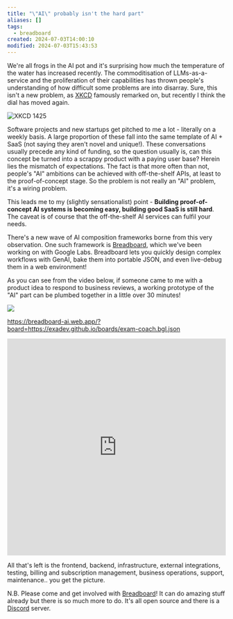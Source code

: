 ```yaml
---
title: "\"AI\" probably isn't the hard part"
aliases: []
tags:
  - breadboard
created: 2024-07-03T14:00:10
modified: 2024-07-03T15:43:53
---
```


We're all frogs in the AI pot and it's surprising how much the temperature of the water has increased recently. The commoditisation of LLMs-as-a-service and the proliferation of their capabilities has thrown people's understanding of how difficult some problems are into disarray. Sure, this isn't a new problem, as [XKCD](https://xkcd.com/1425/) famously remarked on, but recently I think the dial has moved again.

![](https://imgs.xkcd.com/comics/tasks_2x.png "XKCD 1425")

Software projects and new startups get pitched to me a lot - literally on a weekly basis. A large proportion of these fall into the same template of AI + SaaS (not saying they aren't novel and unique!). These conversations usually precede any kind of funding, so the question usually is, can this concept be turned into a scrappy product with a paying user base? Herein lies the mismatch of expectations. The fact is that more often than not, people's "AI" ambitions can be achieved with off-the-shelf APIs, at least to the proof-of-concept stage. So the problem is not really an "AI" problem, it's a wiring problem.

This leads me to my (slightly sensationalist) point - **Building proof-of-concept AI systems is becoming easy, building good SaaS is still hard**. The caveat is of course that the off-the-shelf AI services can fulfil your needs.

There's a new wave of AI composition frameworks borne from this very observation. One such framework is [Breadboard](https://github.com/breadboard-ai/breadboard), which we've been working on with Google Labs. Breadboard lets you quickly design complex workflows with GenAI, bake them into portable JSON, and even live-debug them in a web environment!

As you can see from the video below, if someone came to me with a product idea to respond to business reviews, a working prototype of the "AI" part can be plumbed together in a little over 30 minutes!

![](https://www.youtube.com/embed/lFe6koESrH4?rel=0)

<https://breadboard-ai.web.app/?board=https://exadev.github.io/boards/exam-coach.bgl.json>

<iframe src="https://breadboard-ai.web.app/?board=https://exadev.github.io/boards/exam-coach.bgl.json&embed" style="width: 100%; height: 500px; border: 0;"></iframe>

All that's left is the frontend, backend, infrastructure, external integrations, testing, billing and subscription management, business operations, support, maintenance.. you get the picture.

N.B. Please come and get involved with [Breadboard](https://breadboard-ai.github.io/breadboard/)! It can do amazing stuff already but there is so much more to do. It's all open source and there is a [Discord](https://discord.gg/breadboard) server.
